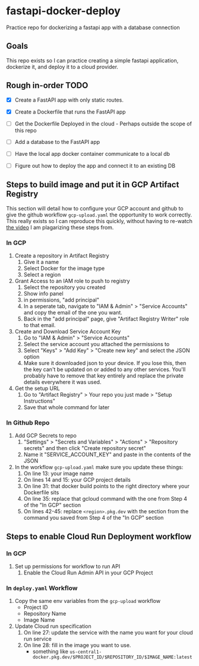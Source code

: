 # fastapi-docker-deploy
Practice repo for dockerizing a fastapi app with a database connection

## Goals

This repo exists so I can practice creating a simple fastapi application, dockerize it, and deploy it to a cloud provider.

## Rough in-order TODO

- [X] Create a FastAPI app with only static routes.
- [X] Create a Dockerfile that runs the FastAPI app
- [ ] Get the Dockerfile Deployed in the cloud
        - Perhaps outside the scope of this repo
- [ ] Add a database to the FastAPI app
- [ ] Have the local app docker container communicate to a local db
- [ ] Figure out how to deploy the app and connect it to an existing DB


## Steps to build image and put it in GCP Artifact Registry

This section will detail how to configure your GCP account and github to give the github workflow `gcp-upload.yaml` the opportunity to work correctly. This really exists so I can reproduce this quickly, without having to re-watch [the video](https://www.youtube.com/watch?v=6dLHcnlPi_U) I am plagarizing these steps from.

### In GCP 

1. Create a repository in Artifact Registry
    1. Give it a name
    2. Select Docker for the image type
    3. Select a region
2. Grant Access to an IAM role to push to registry
    1. Select the repository you created
    2. Show info panel
    3. in permissions, "add principal"
    4. In a seperate tab, navigate to "IAM & Admin" > "Service Accounts" and copy the email of the one you want.
    5. Back in the "add principal" page, give "Artifact Registry Writer" role to that email.
3. Create and Download Service Account Key
    1. Go to "IAM & Admin" > "Service Accounts"
    2. Select the service account you attached the permissions to
    3. Select "Keys" > "Add Key" > "Create new key" and select the JSON option
    4. Make sure it downloaded json to your device. If you lose this, then the key can't be updated on or added to any other services. You'll probably have to remove that key entirely and replace the private details everywhere it was used.
4. Get the setup URL
    1. Go to "Artifact Registry" > Your repo you just made > "Setup Instructions"
    2. Save that whole command for later

### In Github Repo
1. Add GCP Secrets to repo
    1. "Settings" > "Secrets and Variables" > "Actions" > "Repository secrets" and then click "Create repository secret"
    2. Name it "SERVICE_ACCOUNT_KEY" and paste in the contents of the JSON
2. In the workflow `gcp-upload.yaml` make sure you update these things:
    1. On line 13: your image name
    2. On lines 14 and 15: your GCP project details
    3. On line 31: that docker build points to the right directory where your Dockerfile sits
    4. On line 35: replace that gcloud command with the one from Step 4 of the "In GCP" section
    5. On lines 42-45: replace `<region>.pkg.dev` with the section from the command you saved from Step 4 of the "In GCP" section

## Steps to enable Cloud Run Deployment workflow

### In GCP

1. Set up permissions for workflow to run API
    1. Enable the Cloud Run Admin API in your GCP Project


### In `deploy.yaml` Workflow

1. Copy the same env variables from the `gcp-upload` workflow
    - Project ID
    - Repository Name
    - Image Name
2. Update Cloud run specification
    1. On line 27: update the service with the name you want for your cloud run service
    2. On line 28: fill in the image you want to use.
        - something like `us-central1-docker.pkg.dev/$PROJECT_ID/$REPOSITORY_ID/$IMAGE_NAME:latest`

